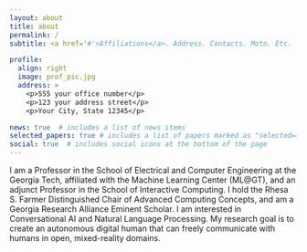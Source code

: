 ```yaml
---
layout: about
title: about
permalink: /
subtitle: <a href='#'>Affiliations</a>. Address. Contacts. Moto. Etc.

profile:
  align: right
  image: prof_pic.jpg
  address: >
    <p>555 your office number</p>
    <p>123 your address street</p>
    <p>Your City, State 12345</p>

news: true  # includes a list of news items
selected_papers: true # includes a list of papers marked as "selected={true}"
social: true  # includes social icons at the bottom of the page
---
```


I am a Professor in the School of Electrical and Computer Engineering at the Georgia Tech, affiliated with the Machine Learning Center (ML@GT), and an adjunct Professor in the School of Interactive Computing. I hold the Rhesa S. Farmer Distinguished Chair of Advanced Computing Concepts, and am a Georgia Research Alliance Eminent Scholar. I am interested in <bf> Conversational AI</bf> and <bf> Natural Language Processing</bf>. My research goal is to create an autonomous <bf> digital human</bf> that can freely communicate with humans in <bf>open, mixed-reality</bf> domains.
